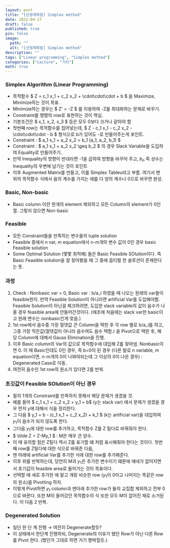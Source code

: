 ```yaml
---
layout: post
title: "[선형계획법] Simplex method"
date: 2022-04-17
draft: false
published: true
pin: false
image:
  path: ""
  alt: "[선형계획법] Simplex method"
description: ""
tags: ["Linear programming", "Simplex method"]
categories: ["Lecture", "기타"]
math: true
---
```



### Simplex Algorithm (Linear Programming)

- 목적함수 $ Z = c_1 x_1 + c_2 x_2 + \cdot\cdot\cdot + b $ 을 Maximize, Minimize하는 것이 목표.
- Minimize하는 경우는 $ Z' = -Z $ 를 이용하여 -Z를 최대화하는 문제로 바꾸기.
- Constraint를 행렬의 row로 표현하는 것이 핵심.
- 기본조건은 $ x_1, x_2, x_3 $ 등은 모두 0보다 크거나 같아야 함
- 첫번째 row는 목적함수를 집어넣는데, $ Z - c_1 x_1 - c_2 x_2 - \cdot\cdot\cdot - b $ 형식으로 b가 있어도 -로 만들어주는게 포인트.
- Constraint : $ a_1 x_1 + a_2 x_2 = b_1 (a_1, a_2,  b_1) $
- Constraint : $ a_1 x_1 + a_2 x_2 \geq b_2 $ 의 경우 Slack Variable을 도입하여 Equality로 만들어주기.
- 만약 Inequality의 방향이 반대라면 -1을 곱하여 방향을 바꾸어 주고, $b_n$ 즉 상수는 Inequality의 우변에 남기는 것이 포인트
- 이후 Augmented Matrix를 만들고, 이를 Simplex Tableu라고 부름. 여기서 맨 위의 목적함수 식에서 음의 계수를 가지는 애를 다 양의 계수나 0으로 바꾸면 완성.

### Basic, Non-basic

- Basic column 이란 한개의 element 제외하고 모든 Column의 element가 0인 열. 그렇지 않으면 Non-basic

### Feasible

- 모든 Constraint들을 만족하는 변수들의 tuple solution
- Feasible 중에서 n var, m equation에서 n-m개의 변수 값이 0인 경우 basic Feasible solution
- Some Optimal Solution (몇몇 최적해) 들은 Basic Feasible SOlution이다. 즉 Basic Feasible solution을 잘 찾아봤을 때 그 중에 옵티멀 한 솔루션이 존재한다는 뜻.

### 과정

1. Check : Nonbasic var = 0, Basic var : b/a_i 하였을 때 나오는 원래의 var들이 feasible한지. 만약 Feasible Solution이 아니라면 artificial Var를 도입해야함. Feasible Solution이 아닌걸 체크하려면, 도입한 slack variable의 값이 음수가 나올 경우 feasible area에 안들어간것이다. (애초에 처음에는 slack var만 basic이고 원래 변수는 nonbasic인게 맞음.)
2. 1st row에서 음수중 가장 절댓값 큰 Column을 택한 후 각 row 별로 b/a_i를 하고, 그중 가장 작은값(절댓값이 아니라 음수여도 음수 택함.) 을 Pivot으로 택한 후, 해당 Column에 대해서 Gauss Elimination을 진행.
3. 이후 Basic column의 Var의 값으로 목적함수에 대입해 Z를 찾아냄. Nonbasic이면 0. 이 때 Basic인데도 0인 경우, 즉 b=0이 된 경우 (다른 말로 n variable, m equation이면, n-m개의 0이 나와야되는데 그 이상의 0이 나온 경우) : Degenerated Case로 이동.
4. 여전히 음수인 1st row의 원소가 있다면 2를 반복.

### 초깃값이 Feasible SOlution이 아닌 경우

- 필히 1개의 Constraint를 만족하지 못해서 해당 문제가 생겼을 것.
- 예를 들어 $ c_1 x_1 + c_2 x_2 + y_1 = b$  (y는 slack var) 에서 문제가 생겼을 경우 먼저 y에 대해서 식을 정리한다.
- 그 다음 $ y_1 = b - (c_1 x_1 + c_2 x_2) + k_1 $ (k는 artificial var)을 대입하여 $y_1$이 음수가 되지 않도록 한다.
- 그다음 $y_1$에 대한 row를 추가하고, 목적함수 Z를 Z 틸다로 바꿔줘야 한다.
- $ \tilde Z = Z-My_1 $ : M은 매우 큰 양수.
- 이 때 유의할 점은 Z틸다 역시 Z를 표기할 떄 처럼 표시해줘야 한다는 것이다. 첫번째 row를 Z틸다에 대한 식으로 바꿔준 다음,
- 맨 아래에 artificial Var를 추가한 식에 대한 row를 추가해준다.
- 이후 위를 반복하는데, 당연히 M과 $y_1$은 추가한 변수이기 떄문에 얘네가 없어지면서 초기값이 feasible area로 들어가는 것이 목표이다.
- 선택할 때 새로 추가한 애 말고 걔랑 비슷한 row ($y_1$이 0이고 나머지는 똑같은 row의 원소)를 Pivotting 하자.
- 이렇게 Pivot하면 $y_1$ column과 맨아래 추가한 row가 둘의 교집합 제외하고 전부 0으로 바뀐다. 또한 M이 들어갔던 목적함수의 식 또한 모두 M이 없어진 채로 소거된다. 이 다음 2 반복.

### Degenerated Solution

- 일단 한 단 계 진행 → 여전히 Degenerate할듯?
- 이 상태에서 한단계 진행하되, Degenerate의 이유가 됐던 Row가 아닌 다른 Row를 Pivot 한다. (했던거 그대로 하면 거기 짱박힐듯.)

<script>
  window.MathJax = {
    tex: {
      macros: {
        R: "\\mathbb{R}",
        N: "\\mathbb{N}",
        Z: "\\mathbb{Z}",
        Q: "\\mathbb{Q}",
        C: "\\mathbb{C}",
        proj: "\\operatorname{proj}",
        rank: "\\operatorname{rank}",
        im: "\\operatorname{im}",
        dom: "\\operatorname{dom}",
        codom: "\\operatorname{codom}",
        argmax: "\\operatorname*{arg\,max}",
        argmin: "\\operatorname*{arg\,min}",
        "\{": "\\lbrace",
        "\}": "\\rbrace",
        sub: "\\subset",
        sup: "\\supset",
        sube: "\\subseteq",
        supe: "\\supseteq"
      },
      tags: "ams",
      strict: false, 
      inlineMath: [["$", "$"], ["\\(", "\\)"]],
      displayMath: [["$$", "$$"], ["\\[", "\\]"]]
    },
    options: {
      skipHtmlTags: ["script", "noscript", "style", "textarea", "pre"]
    }
  };
</script>
<script async src="https://cdn.jsdelivr.net/npm/mathjax@3/es5/tex-mml-chtml.js"></script>
